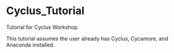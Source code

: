 # Cyclus_Tutorial
Tutorial for Cyclus Workshop.

This tutorial assumes the user already has Cyclus, Cycamore, and Anaconda installed.
